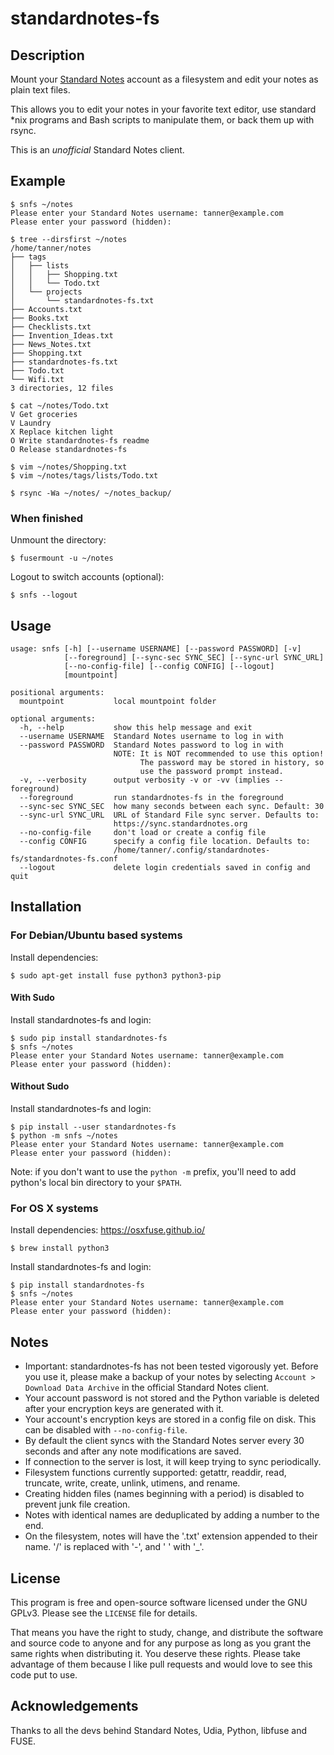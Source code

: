# standardnotes-fs

## Description
Mount your [Standard Notes](https://standardnotes.org/) account as a filesystem and edit your notes as plain text files.

This allows you to edit your notes in your favorite text editor, use standard \*nix programs and Bash scripts to manipulate them, or back them up with rsync.

This is an _unofficial_ Standard Notes client.

## Example

```text
$ snfs ~/notes
Please enter your Standard Notes username: tanner@example.com
Please enter your password (hidden): 

$ tree --dirsfirst ~/notes
/home/tanner/notes
├── tags
│   ├── lists
│   │   ├── Shopping.txt
│   │   └── Todo.txt
│   └── projects
│       └── standardnotes-fs.txt
├── Accounts.txt
├── Books.txt
├── Checklists.txt
├── Invention_Ideas.txt
├── News_Notes.txt
├── Shopping.txt
├── standardnotes-fs.txt
├── Todo.txt
└── Wifi.txt
3 directories, 12 files

$ cat ~/notes/Todo.txt
V Get groceries
V Laundry
X Replace kitchen light
O Write standardnotes-fs readme
O Release standardnotes-fs

$ vim ~/notes/Shopping.txt
$ vim ~/notes/tags/lists/Todo.txt

$ rsync -Wa ~/notes/ ~/notes_backup/
```

### When finished

Unmount the directory:
```text
$ fusermount -u ~/notes
```

Logout to switch accounts (optional):
```text
$ snfs --logout
```

## Usage
```text
usage: snfs [-h] [--username USERNAME] [--password PASSWORD] [-v]
            [--foreground] [--sync-sec SYNC_SEC] [--sync-url SYNC_URL]
            [--no-config-file] [--config CONFIG] [--logout]
            [mountpoint]

positional arguments:
  mountpoint           local mountpoint folder

optional arguments:
  -h, --help           show this help message and exit
  --username USERNAME  Standard Notes username to log in with
  --password PASSWORD  Standard Notes password to log in with
                       NOTE: It is NOT recommended to use this option!
                             The password may be stored in history, so
                             use the password prompt instead.
  -v, --verbosity      output verbosity -v or -vv (implies --foreground)
  --foreground         run standardnotes-fs in the foreground
  --sync-sec SYNC_SEC  how many seconds between each sync. Default: 30
  --sync-url SYNC_URL  URL of Standard File sync server. Defaults to:
                       https://sync.standardnotes.org
  --no-config-file     don't load or create a config file
  --config CONFIG      specify a config file location. Defaults to:
                       /home/tanner/.config/standardnotes-fs/standardnotes-fs.conf
  --logout             delete login credentials saved in config and quit
```

## Installation
### For Debian/Ubuntu based systems

Install dependencies:
```text
$ sudo apt-get install fuse python3 python3-pip
```

#### With Sudo

Install standardnotes-fs and login:
```text
$ sudo pip install standardnotes-fs
$ snfs ~/notes
Please enter your Standard Notes username: tanner@example.com
Please enter your password (hidden): 
```

#### Without Sudo

Install standardnotes-fs and login:
```text
$ pip install --user standardnotes-fs
$ python -m snfs ~/notes
Please enter your Standard Notes username: tanner@example.com
Please enter your password (hidden): 
```

Note: if you don't want to use the `python -m` prefix, you'll need to add python's local bin directory to your `$PATH`.

### For OS X systems

Install dependencies:
https://osxfuse.github.io/
```text
$ brew install python3
```

Install standardnotes-fs and login:
```text
$ pip install standardnotes-fs
$ snfs ~/notes
Please enter your Standard Notes username: tanner@example.com
Please enter your password (hidden): 
```

## Notes
* Important: standardnotes-fs has not been tested vigorously yet. Before you use it, please make a backup of your notes by selecting `Account > Download Data Archive` in the official Standard Notes client.
* Your account password is not stored and the Python variable is deleted after your encryption keys are generated with it.
* Your account's encryption keys are stored in a config file on disk. This can be disabled with `--no-config-file`.
* By default the client syncs with the Standard Notes server every 30 seconds and after any note modifications are saved.
* If connection to the server is lost, it will keep trying to sync periodically.
* Filesystem functions currently supported: getattr, readdir, read, truncate, write, create, unlink, utimens, and rename.
* Creating hidden files (names beginning with a period) is disabled to prevent junk file creation.
* Notes with identical names are deduplicated by adding a number to the end.
* On the filesystem, notes will have the '.txt' extension appended to their name. '/' is replaced with '-', and ' ' with '_'.

## License
This program is free and open-source software licensed under the GNU GPLv3. Please see the `LICENSE` file for details.

That means you have the right to study, change, and distribute the software and source code to anyone and for any purpose as long as you grant the same rights when distributing it. You deserve these rights. Please take advantage of them because I like pull requests and would love to see this code put to use.

## Acknowledgements
Thanks to all the devs behind Standard Notes, Udia, Python, libfuse and FUSE.
